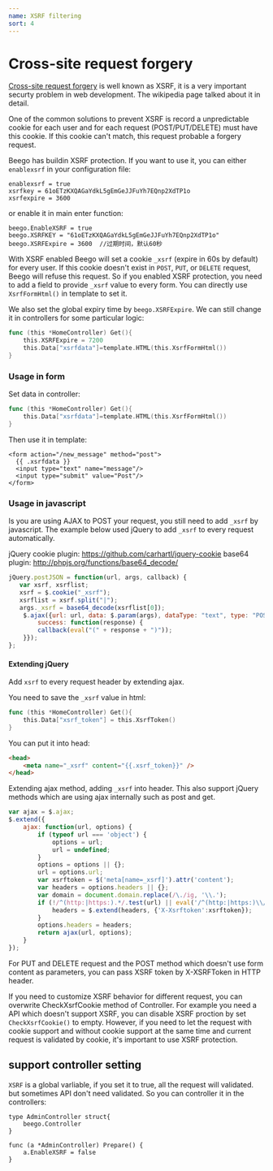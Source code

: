 ```yaml
---
name: XSRF filtering
sort: 4
---
```


# Cross-site request forgery

[Cross-site request forgery](http://en.wikipedia.org/wiki/Cross-site_request_forgery) is well known as XSRF, it is a very important securty problem in web development. The wikipedia page talked about it in detail. 

One of the common solutions to prevent XSRF is record a unpredictable cookie for each user and for each request (POST/PUT/DELETE) must have this cookie. If this cookie can't match, this request probable a forgery request.

Beego has buildin XSRF protection. If you want to use it, you can either `enablexsrf` in your configuration file:

    enablexsrf = true
    xsrfkey = 61oETzKXQAGaYdkL5gEmGeJJFuYh7EQnp2XdTP1o
    xsrfexpire = 3600   

or enable it in main enter function:

    beego.EnableXSRF = true
    beego.XSRFKEY = "61oETzKXQAGaYdkL5gEmGeJJFuYh7EQnp2XdTP1o"
    beego.XSRFExpire = 3600  //过期时间，默认60秒
    
With XSRF enabled Beego will set a cookie `_xsrf` (expire in 60s by default) for every user. If this cookie doesn't exist in `POST`, `PUT`, or `DELETE` request, Beego will refuse this request. So if you enabled XSRF protection, you need to add a field to provide `_xsrf` value to every form. You can directly use `XsrfFormHtml()` in template to set it.

We also set the global expiry time by `beego.XSRFExpire`. We can still change it in controllers for some particular logic:

```go
func (this *HomeController) Get(){ 
	this.XSRFExpire = 7200    
	this.Data["xsrfdata"]=template.HTML(this.XsrfFormHtml())
}
```

### Usage in form

Set data in controller:

```go
func (this *HomeController) Get(){        
    this.Data["xsrfdata"]=template.HTML(this.XsrfFormHtml())
}
```

Then use it in template:  

    <form action="/new_message" method="post">
      {{ .xsrfdata }}
      <input type="text" name="message"/>
      <input type="submit" value="Post"/>
    </form>

### Usage in javascript

Is you are using AJAX to POST your request, you still need to add `_xsrf` by javascript. The example below used jQuery to add `_xsrf` to every request automatically.

jQuery cookie plugin: https://github.com/carhartl/jquery-cookie
base64 plugin: http://phpjs.org/functions/base64_decode/

```js
jQuery.postJSON = function(url, args, callback) {
   var xsrf, xsrflist;
   xsrf = $.cookie("_xsrf");
   xsrflist = xsrf.split("|");
   args._xsrf = base64_decode(xsrflist[0]);
    $.ajax({url: url, data: $.param(args), dataType: "text", type: "POST",
        success: function(response) {
        callback(eval("(" + response + ")"));
    }});
};
```

#### Extending jQuery

Add `xsrf` to every request header by extending ajax.

You need to save the `_xsrf` value in html:

```go
func (this *HomeController) Get(){        
    this.Data["xsrf_token"] = this.XsrfToken()
}
```

You can put it into head:

```html
<head>
    <meta name="_xsrf" content="{{.xsrf_token}}" />
</head>
```
Extending ajax method, adding `_xsrf` into header. This also support jQuery methods which are using ajax internally such as post and get.

```js
var ajax = $.ajax;
$.extend({
    ajax: function(url, options) {
        if (typeof url === 'object') {
            options = url;
            url = undefined;
        }
        options = options || {};
        url = options.url;
        var xsrftoken = $('meta[name=_xsrf]').attr('content');
        var headers = options.headers || {};
        var domain = document.domain.replace(/\./ig, '\\.');
        if (!/^(http:|https:).*/.test(url) || eval('/^(http:|https:)\\/\\/(.+\\.)*' + domain + '.*/').test(url)) {
            headers = $.extend(headers, {'X-Xsrftoken':xsrftoken});
        }
        options.headers = headers;
        return ajax(url, options);
    }
});
```

For PUT and DELETE request and the POST method which doesn't use form content as parameters, you can pass XSRF token by X-XSRFToken in HTTP header.

If you need to customize XSRF behavior for different request, you can overwrite CheckXsrfCookie method of Controller. For example you need a API which doesn't support XSRF, you can disable XSRF proction by set `CheckXsrfCookie()` to empty. However, if you need to let the request with cookie support and without cookie support at the same time and current request is validated by cookie, it's important to use XSRF protection.

## support controller setting

`XSRF` is a global varliable, if you set it to true, all the request will validated. but sometimes API don't need validated. So you can controller it in the controllers:

```
type AdminController struct{
	beego.Controller
}

func (a *AdminController) Prepare() {
	a.EnableXSRF = false
}
```

